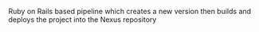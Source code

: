 Ruby on Rails based pipeline which creates a new version then builds and deploys the project into the Nexus repository
